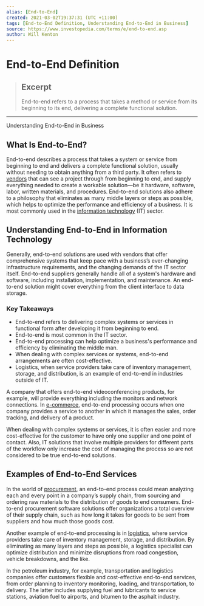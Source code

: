```yaml
---
alias: [End-to-End]
created: 2021-03-02T19:37:31 (UTC +11:00)
tags: [End-to-End Definition, Understanding End-to-End in Business]
source: https://www.investopedia.com/terms/e/end-to-end.asp
author: Will Kenton
---
```


# End-to-End Definition

> ## Excerpt
> End-to-end refers to a process that takes a method or service from its beginning to its end, delivering a complete functional solution.

---

Understanding End-to-End in Business
## What Is End-to-End?

End-to-end describes a process that takes a system or service from beginning to end and delivers a complete functional solution, usually without needing to obtain anything from a third party. It often refers to [vendors](https://www.investopedia.com/terms/v/vendor.asp) that can see a project through from beginning to end, and supply everything needed to create a workable solution—be it hardware, software, labor, written materials, and procedures. End-to-end solutions also adhere to a philosophy that eliminates as many middle layers or steps as possible, which helps to optimize the performance and efficiency of a business. It is most commonly used in the [information technology](https://www.investopedia.com/terms/t/technology_sector.asp) (IT) sector.

## Understanding End-to-End in Information Technology

Generally, end-to-end solutions are used with vendors that offer comprehensive systems that keep pace with a business’s ever-changing infrastructure requirements, and the changing demands of the IT sector itself. End-to-end suppliers generally handle all of a system's hardware and software, including installation, implementation, and maintenance. An end-to-end solution might cover everything from the client interface to data storage.

### Key Takeaways

-   End-to-end refers to delivering complex systems or services in functional form after developing it from beginning to end.
-   End-to-end is most common in the IT sector.
-   End-to-end processing can help optimize a business's performance and efficiency by eliminating the middle man.
-   When dealing with complex services or systems, end-to-end arrangements are often cost-effective.
-   Logistics, when service providers take care of inventory management, storage, and distribution, is an example of end-to-end in industries outside of IT.

A company that offers end-to-end videoconferencing products, for example, will provide everything including the monitors and network connections. In [e-commerce](https://www.investopedia.com/terms/e/ecommerce.asp), end-to-end processing occurs when one company provides a service to another in which it manages the sales, order tracking, and delivery of a product.

When dealing with complex systems or services, it is often easier and more cost-effective for the customer to have only one supplier and one point of contact. Also, IT solutions that involve multiple providers for different parts of the workflow only increase the cost of managing the process so are not considered to be true end-to-end solutions.

## Examples of End-to-End Services

In the world of [procurement](https://www.investopedia.com/terms/p/procurement.asp), an end-to-end process could mean analyzing each and every point in a company’s supply chain, from sourcing and ordering raw materials to the distribution of goods to end consumers. End-to-end procurement software solutions offer organizations a total overview of their supply chain, such as how long it takes for goods to be sent from suppliers and how much those goods cost.

Another example of end-to-end processing is in [logistics](https://www.investopedia.com/terms/l/logistics.asp), where service providers take care of inventory management, storage, and distribution. By eliminating as many layers and steps as possible, a logistics specialist can optimize distribution and minimize disruptions from road congestion, vehicle breakdowns, and the like.

In the petroleum industry, for example, transportation and logistics companies offer customers flexible and cost-effective end-to-end services, from order planning to inventory monitoring, loading, and transportation, to delivery. The latter includes supplying fuel and lubricants to service stations, aviation fuel to airports, and bitumen to the asphalt industry.
